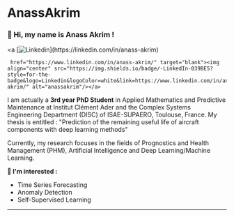 # AnassAkrim


<!-- Presentation -->

### 👋 Hi, my name is Anass Akrim !
<a [![Linkedin](https://img.shields.io/badge/%20-pierre%20bouillon-black?style=for-the-badge&color=14171A&labelColor=0e76a8&logo=linkedin&logoColor=ffffff")](https://linkedin.com/in/anass-akrim)
<p align="center">
  
     
     href="https://www.linkedin.com/in/anass-akrim/" target="blank"><img align="center" src="https://img.shields.io/badge/-LinkedIn-039BE5?style=for-the-badge&logo=Linkedin&logoColor=white&link=https://www.linkedin.com/in/anass-akrim/" alt="anassakrim"/></a>
</p>

I am actually a **3rd year PhD Student** in Applied Mathematics and Predictive Maintenance at Institut Clément Ader and the Complex Systems Engineering Department (DISC) of ISAE-SUPAERO, Toulouse, France. My thesis is entitled : "Prediction of the remaining useful life of aircraft components with deep learning methods"

Currently, my research focuses in the fields of Prognostics and Health Management (PHM), Artificial Intelligence and Deep Learning/Machine Learning.

**🚀 I'm interested :**

- Time Series Forecasting
- Anomaly Detection
- Self-Supervised Learning 
---


